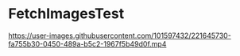 # FetchImagesTest
 
 

https://user-images.githubusercontent.com/101597432/221645730-fa755b30-0450-489a-b5c2-1967f5b49d0f.mp4

